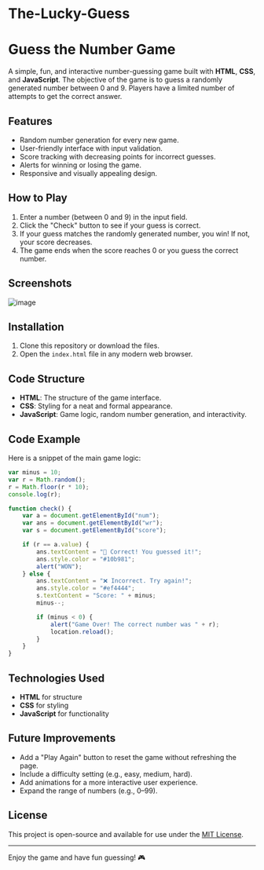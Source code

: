 # The-Lucky-Guess
# Guess the Number Game

A simple, fun, and interactive number-guessing game built with **HTML**, **CSS**, and **JavaScript**. The objective of the game is to guess a randomly generated number between 0 and 9. Players have a limited number of attempts to get the correct answer.

## Features
- Random number generation for every new game.
- User-friendly interface with input validation.
- Score tracking with decreasing points for incorrect guesses.
- Alerts for winning or losing the game.
- Responsive and visually appealing design.

## How to Play
1. Enter a number (between 0 and 9) in the input field.
2. Click the "Check" button to see if your guess is correct.
3. If your guess matches the randomly generated number, you win! If not, your score decreases.
4. The game ends when the score reaches 0 or you guess the correct number.

## Screenshots
![image](https://github.com/user-attachments/assets/05cedd31-1267-47bb-9e30-b7037f07dd82)
 <!-- Add a screenshot link here if needed -->

## Installation
1. Clone this repository or download the files.
2. Open the `index.html` file in any modern web browser.

## Code Structure
- **HTML**: The structure of the game interface.
- **CSS**: Styling for a neat and formal appearance.
- **JavaScript**: Game logic, random number generation, and interactivity.

## Code Example
Here is a snippet of the main game logic:

```javascript
var minus = 10;
var r = Math.random();
r = Math.floor(r * 10);
console.log(r);

function check() {
    var a = document.getElementById("num");
    var ans = document.getElementById("wr");
    var s = document.getElementById("score");

    if (r == a.value) {
        ans.textContent = "🎉 Correct! You guessed it!";
        ans.style.color = "#10b981";
        alert("WON");
    } else {
        ans.textContent = "❌ Incorrect. Try again!";
        ans.style.color = "#ef4444";
        s.textContent = "Score: " + minus;
        minus--;

        if (minus < 0) {
            alert("Game Over! The correct number was " + r);
            location.reload();
        }
    }
}
```

## Technologies Used
- **HTML** for structure
- **CSS** for styling
- **JavaScript** for functionality

## Future Improvements
- Add a "Play Again" button to reset the game without refreshing the page.
- Include a difficulty setting (e.g., easy, medium, hard).
- Add animations for a more interactive user experience.
- Expand the range of numbers (e.g., 0–99).

## License
This project is open-source and available for use under the [MIT License](LICENSE).

---
Enjoy the game and have fun guessing! 🎮
